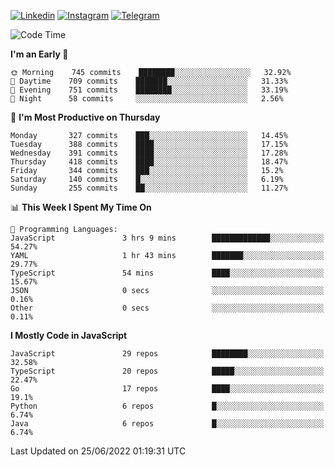 [![Linkedin](https://img.shields.io/badge/-Archie-blue?style=flat-square&labelColor=gray&logo=Linkedin&logoColor=white&link=https://www.linkedin.com/in/archisdi)](https://www.linkedin.com/in/archisdi)
[![Instagram](https://img.shields.io/badge/-@archisdi-orange?style=flat-square&labelColor=gray&logo=Instagram&logoColor=white&link=https://www.instagram.com/archisdi)](https://www.instagram.com/archisdi)
[![Telegram](https://img.shields.io/badge/-aai-informational?style=flat-square&labelColor=gray&logo=telegram&logoColor=white&link=https://t.me/archisdi)](https://t.me/archisdi)

<!--START_SECTION:waka-->
![Code Time](http://img.shields.io/badge/Code%20Time-0%20secs-blue)

**I'm an Early 🐤** 

```text
🌞 Morning    745 commits    ████████░░░░░░░░░░░░░░░░░   32.92% 
🌆 Daytime    709 commits    ███████░░░░░░░░░░░░░░░░░░   31.33% 
🌃 Evening    751 commits    ████████░░░░░░░░░░░░░░░░░   33.19% 
🌙 Night      58 commits     ░░░░░░░░░░░░░░░░░░░░░░░░░   2.56%

```
📅 **I'm Most Productive on Thursday** 

```text
Monday       327 commits    ███░░░░░░░░░░░░░░░░░░░░░░   14.45% 
Tuesday      388 commits    ████░░░░░░░░░░░░░░░░░░░░░   17.15% 
Wednesday    391 commits    ████░░░░░░░░░░░░░░░░░░░░░   17.28% 
Thursday     418 commits    ████░░░░░░░░░░░░░░░░░░░░░   18.47% 
Friday       344 commits    ███░░░░░░░░░░░░░░░░░░░░░░   15.2% 
Saturday     140 commits    █░░░░░░░░░░░░░░░░░░░░░░░░   6.19% 
Sunday       255 commits    ██░░░░░░░░░░░░░░░░░░░░░░░   11.27%

```


📊 **This Week I Spent My Time On** 

```text
💬 Programming Languages: 
JavaScript               3 hrs 9 mins        █████████████░░░░░░░░░░░░   54.27% 
YAML                     1 hr 43 mins        ███████░░░░░░░░░░░░░░░░░░   29.77% 
TypeScript               54 mins             ████░░░░░░░░░░░░░░░░░░░░░   15.67% 
JSON                     0 secs              ░░░░░░░░░░░░░░░░░░░░░░░░░   0.16% 
Other                    0 secs              ░░░░░░░░░░░░░░░░░░░░░░░░░   0.11%

```

**I Mostly Code in JavaScript** 

```text
JavaScript               29 repos            ████████░░░░░░░░░░░░░░░░░   32.58% 
TypeScript               20 repos            █████░░░░░░░░░░░░░░░░░░░░   22.47% 
Go                       17 repos            ████░░░░░░░░░░░░░░░░░░░░░   19.1% 
Python                   6 repos             █░░░░░░░░░░░░░░░░░░░░░░░░   6.74% 
Java                     6 repos             █░░░░░░░░░░░░░░░░░░░░░░░░   6.74%

```



 Last Updated on 25/06/2022 01:19:31 UTC
<!--END_SECTION:waka-->